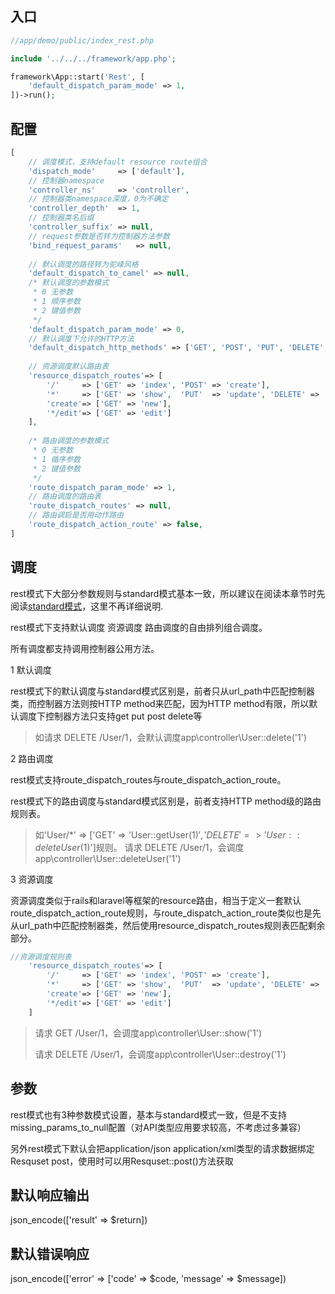 入口
---
```php
//app/demo/public/index_rest.php

include '../../../framework/app.php';

framework\App::start('Rest', [
    'default_dispatch_param_mode' => 1,    
])->run();
```

配置
----
```php
[
    // 调度模式，支持default resource route组合
    'dispatch_mode'     => ['default'],
    // 控制器namespace
    'controller_ns'     => 'controller',
    // 控制器类namespace深度，0为不确定
    'controller_depth'  => 1,
    // 控制器类名后缀
    'controller_suffix' => null,
    // request参数是否转为控制器方法参数
    'bind_request_params'   => null,
    
    // 默认调度的路径转为驼峰风格
    'default_dispatch_to_camel' => null,
    /* 默认调度的参数模式
     * 0 无参数
     * 1 顺序参数
     * 2 键值参数
     */
    'default_dispatch_param_mode' => 0,
    // 默认调度下允许的HTTP方法
    'default_dispatch_http_methods' => ['GET', 'POST', 'PUT', 'DELETE', 'PATCH'/*, 'HEAD', 'OPTIONS'*/],
    
    // 资源调度默认路由表
    'resource_dispatch_routes'=> [
        '/'     => ['GET' => 'index', 'POST' => 'create'],
        '*'     => ['GET' => 'show',  'PUT'  => 'update', 'DELETE' => 'destroy'],
        'create'=> ['GET' => 'new'],
        '*/edit'=> ['GET' => 'edit']
    ],
    
    /* 路由调度的参数模式
     * 0 无参数
     * 1 循序参数
     * 2 键值参数
     */
    'route_dispatch_param_mode' => 1,
    // 路由调度的路由表
    'route_dispatch_routes' => null,
    // 路由调启是否用动作路由
    'route_dispatch_action_route' => false,
]
```
调度
---
rest模式下大部分参数规则与standard模式基本一致，所以建议在阅读本章节时先阅读[standard模式](doc/app_standard.md)，这里不再详细说明.

rest模式下支持默认调度 资源调度 路由调度的自由排列组合调度。

所有调度都支持调用控制器公用方法。


1 默认调度

rest模式下的默认调度与standard模式区别是，前者只从url_path中匹配控制器类，而控制器方法则按HTTP method来匹配，因为HTTP method有限，所以默认调度下控制器方法只支持get put post delete等

>如请求 DELETE /User/1，会默认调度app\controller\User::delete('1')

2 路由调度

rest模式支持route_dispatch_routes与route_dispatch_action_route。

rest模式下的路由调度与standard模式区别是，前者支持HTTP method级的路由规则表。

> 如'User/*' => ['GET' => 'User::getUser($1)', 'DELETE' => 'User:: delete User($1)']规则。
> 请求 DELETE /User/1，会调度app\controller\User::deleteUser('1')

3 资源调度

资源调度类似于rails和laravel等框架的resource路由，相当于定义一套默认route_dispatch_action_route规则，与route_dispatch_action_route类似也是先从url_path中匹配控制器类，然后使用resource_dispatch_routes规则表匹配剩余部分。

```php
//资源调度规则表
    'resource_dispatch_routes'=> [
        '/'     => ['GET' => 'index', 'POST' => 'create'],
        '*'     => ['GET' => 'show',  'PUT'  => 'update', 'DELETE' => 'destroy'],
        'create'=> ['GET' => 'new'],
        '*/edit'=> ['GET' => 'edit']
    ]
```
> 请求 GET /User/1，会调度app\controller\User::show('1')
> 
> 请求 DELETE /User/1，会调度app\controller\User::destroy('1')

参数
---
rest模式也有3种参数模式设置，基本与standard模式一致，但是不支持missing_params_to_null配置（对API类型应用要求较高，不考虑过多兼容）

另外rest模式下默认会把application/json application/xml类型的请求数据绑定Resquset post，使用时可以用Resquset::post()方法获取

默认响应输出
---
json_encode(['result' => $return])

默认错误响应
---
json_encode(['error' => ['code' => $code, 'message' => $message])







